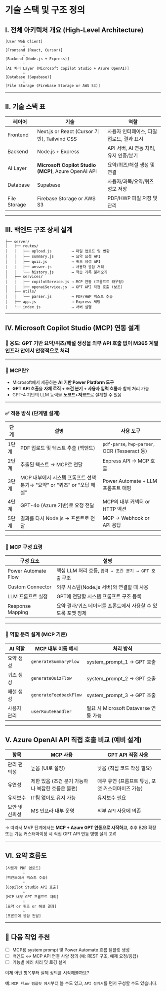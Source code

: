 # 기술 스택 및 구조 정의

## Ⅰ. 전체 아키텍처 개요 (High-Level Architecture)

```
[User Web Client]
        ↓
[Frontend (React, Cursor)]
        ↓
[Backend (Node.js + Express)]
        ↓
[AI 처리 Layer (Microsoft Copilot Studio + Azure OpenAI)]
        ↓
[Database (Supabase)]
        ↓
[File Storage (Firebase Storage or AWS S3)]

```

---

## Ⅱ. 기술 스택 표

| 레이어 | 기술 | 역할 |
| --- | --- | --- |
| Frontend | Next.js or React (Cursor 기반), Tailwind CSS | 사용자 인터페이스, 파일 업로드, 결과 표시 |
| Backend | Node.js + Express | API 서버, AI 연동 처리, 유저 인증/분기 |
| AI Layer | **Microsoft Copilot Studio (MCP)**, Azure OpenAI API | 요약/퀴즈/해설 생성 및 연결 |
| Database | Supabase | 사용자/과목/요약/퀴즈 정보 저장 |
| File Storage | Firebase Storage or AWS S3 | PDF/HWP 파일 저장 및 관리 |

---

## Ⅲ. 백엔드 구조 상세 설계

```
├── server/
│   ├── routes/
│   │   ├── upload.js         → 파일 업로드 및 변환
│   │   ├── summary.js        → 요약 요청 API
│   │   ├── quiz.js           → 퀴즈 생성 API
│   │   ├── answer.js         → 사용자 응답 처리
│   │   └── history.js        → 학습 기록 불러오기
│   ├── services/
│   │   ├── copilotService.js → MCP 연동 (프롬프트 라우팅)
│   │   ├── openaiService.js  → GPT API 직접 호출 (보조)
│   ├── utils/
│   │   └── parser.js         → PDF/HWP 텍스트 추출
│   ├── app.js                → Express 세팅
│   └── index.js              → 서버 실행

```

---

## Ⅳ. Microsoft Copilot Studio (MCP) 연동 설계

### 🔎 용도: **GPT 기반 요약/퀴즈/해설 생성**을 외부 API 호출 없이 **M365 계열 인프라 안에서 안정적으로 처리**

---

### 📌 MCP란?

- Microsoft에서 제공하는 **AI 기반 Power Platform 도구**
- **GPT API 호출**을 **자체 로직 + 조건 분기 + 사용자 입력 흐름**과 함께 처리 가능
- GPT-4 기반의 LLM 능력을 **노코드+저코드**로 설계할 수 있음

---

### ✅ 적용 방식 (단계별 설계)

| 단계 | 설명 | 사용 도구 |
| --- | --- | --- |
| 1단계 | PDF 업로드 및 텍스트 추출 (백엔드) | `pdf-parse`, `hwp-parser`, OCR (Tesseract 등) |
| 2단계 | 추출된 텍스트 → MCP로 전달 | Express API → MCP 호출 |
| 3단계 | MCP 내부에서 시스템 프롬프트 선택 분기→ "요약" or "퀴즈" or "오답 해설" | Power Automate + LLM 프롬프트 매핑 |
| 4단계 | GPT-4o (Azure 기반)로 요청 전달 | MCP의 내부 커넥터 or HTTP 액션 |
| 5단계 | 결과를 다시 Node.js → 프론트로 전달 | MCP → Webhook or API 응답 |

---

### 🧠 MCP 구성 요령

| 구성 요소 | 설명 |
| --- | --- |
| Power Automate Flow | 핵심 LLM 처리 흐름, `입력 → 조건 분기 → GPT 호출` 구조 |
| Custom Connector | 외부 시스템(Node.js 서버)와 연결할 때 사용 |
| LLM 프롬프트 설정 | GPT에 전달할 시스템 프롬프트 구조 등록 |
| Response Mapping | 요약 결과/퀴즈 데이터를 프론트에서 사용할 수 있도록 포맷 정제 |

---

### 🎯 역할 분리 설계 (MCP 기준)

| AI 역할 | MCP 내부 이름 예시 | 처리 방식 |
| --- | --- | --- |
| 요약 생성 | `generateSummaryFlow` | system_prompt_1 → GPT 호출 |
| 퀴즈 생성 | `generateQuizFlow` | system_prompt_2 → GPT 호출 |
| 해설 생성 | `generateFeedbackFlow` | system_prompt_3 → GPT 호출 |
| 사용자 관리 | `userRouteHandler` | 필요 시 Microsoft Dataverse 연동 가능 |

---

## Ⅴ. Azure OpenAI API 직접 호출 비교 (예비 설계)

| 항목 | MCP 사용 | GPT API 직접 사용 |
| --- | --- | --- |
| 관리 편의성 | 높음 (UI로 설정) | 낮음 (직접 코드 작성 필요) |
| 유연성 | 제한 있음 (조건 분기 가능하나 복잡한 흐름은 불편) | 매우 유연 (프롬프트 튜닝, 포맷 커스터마이즈 가능) |
| 유지보수 | IT팀 없이도 유지 가능 | 유지보수 필요 |
| 보안 및 신뢰성 | MS 인프라 내부 운영 | 외부 API 사용에 의존 |

→ 따라서 MVP 단계에서는 **MCP + Azure GPT 연동으로 시작하고**, 추후 B2B 확장 또는 기능 커스터마이징 시 직접 GPT API 연동 병행 설계 고려

---

## Ⅵ. 요약 흐름도

```
[사용자 PDF 업로드]
        ↓
[백엔드에서 텍스트 추출]
        ↓
[Copilot Studio API 호출]
        ↓
[MCP 내부 GPT 프롬프트 처리]
        ↓
[요약 or 퀴즈 or 해설 결과]
        ↓
[프론트에 응답 전달]

```

---

## 📌 다음 작업 추천

- [ ]  MCP용 system prompt 및 Power Automate 흐름 템플릿 생성
- [ ]  백엔드 ↔ MCP API 연결 사양 정의 (예: REST 구조, 예제 요청/응답)
- [ ]  기능별 에러 처리 및 로깅 설계

이제 어떤 항목부터 실제 정의를 시작해볼까요?

예: `MCP Flow 템플릿 예시`부터 볼 수도 있고, `API 설계서`를 먼저 구성할 수도 있습니다.